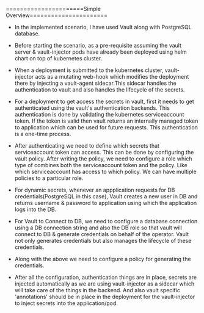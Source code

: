 ======================Simple Overview======================

* In the implemented scenario, I have used Vault along with PostgreSQL database.

* Before starting the scenario, as a pre-requisite assuming the vault server & vault-injector pods have already been deployed using helm chart on top of kubernetes cluster.

* When a deployment is submitted to the kubernetes cluster, vault-injector acts as a mutating web-hook which modifies the deployment there by injecting a vault-agent sidecar.This sidecar handles the authentication to vault and also handles the lifecycle of the secrets.

* For a deployment to get access the secrets in vault, first it needs to get authenticated using the vault's authentication backends. This authentication is done by validating the kubernetes serviceaccount token. If the token is valid then vault returns an internally managed token to application which can be used for future requests. This authentication is a one-time process.

* After authenticating we need to define which secrets that serviceaccount token can access. This can be done by configuring the vault policy. After writing the policy, we need to configure a role which type of combines both the serviceaccount token and the policy. Like which serviceaccount has access to which policy. We can have multiple policies to a particular role.

* For dynamic secrets, whenever an appplication requests for DB credentials(PostgreSQL in this case), Vault creates a new user in DB and returns username & password to application using which the application logs into the DB.

* For Vault to Connect to DB, we need to configure a database connection using a DB connection string and also the DB role so that vault will connect to DB & generate credentials on behalf of the operator. Vault not only generates credentials but also manages the lifecycle of these credentials.

* Along with the above we need to configure a policy for generating the credentials.

* After all the configuration, authentication things are in place, secrets are injected automatically as we are using vault-injector as a sidecar which will take care of the things in the backend. And also vault specific 'annotations' should be in place in the deployment for the vault-injector to inject secrets into the application/pod.





